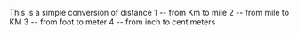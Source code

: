 This is a simple conversion of distance 
1 -- from Km to mile 
2 -- from mile to KM
3 -- from foot to meter
4 -- from inch to centimeters
